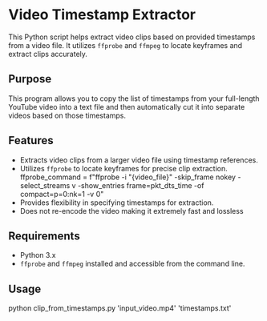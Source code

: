 # Video Timestamp Extractor

This Python script helps extract video clips based on provided timestamps from a video file. It utilizes `ffprobe` and `ffmpeg` to locate keyframes and extract clips accurately.

## Purpose

This program allows you to copy the list of timestamps from your full-length YouTube video into a text file and then automatically cut it into separate videos based on those timestamps. 

## Features

- Extracts video clips from a larger video file using timestamp references.
- Utilizes `ffprobe` to locate keyframes for precise clip extraction.
  ffprobe_command = f"ffprobe -i \"{video_file}\" -skip_frame nokey -select_streams v -show_entries frame=pkt_dts_time -of compact=p=0:nk=1 -v 0"
- Provides flexibility in specifying timestamps for extraction.
- Does not re-encode the video making it extremely fast and lossless

## Requirements

- Python 3.x
- `ffprobe` and `ffmpeg` installed and accessible from the command line.

## Usage

python clip_from_timestamps.py 'input_video.mp4' 'timestamps.txt'
